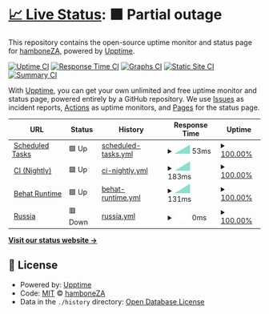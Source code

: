 # [📈 Live Status](https://hamboneZA.github.io/caffeine): <!--live status--> **🟧 Partial outage**

This repository contains the open-source uptime monitor and status page for [hamboneZA](https://hamboneZA.github.io/caffeine), powered by [Upptime](https://github.com/upptime/upptime).

[![Uptime CI](https://github.com/hamboneZA/caffeine/workflows/Uptime%20CI/badge.svg)](https://github.com/hamboneZA/caffeine/actions?query=workflow%3A%22Uptime+CI%22)
[![Response Time CI](https://github.com/hamboneZA/caffeine/workflows/Response%20Time%20CI/badge.svg)](https://github.com/hamboneZA/caffeine/actions?query=workflow%3A%22Response+Time+CI%22)
[![Graphs CI](https://github.com/hamboneZA/caffeine/workflows/Graphs%20CI/badge.svg)](https://github.com/hamboneZA/caffeine/actions?query=workflow%3A%22Graphs+CI%22)
[![Static Site CI](https://github.com/hamboneZA/caffeine/workflows/Static%20Site%20CI/badge.svg)](https://github.com/hamboneZA/caffeine/actions?query=workflow%3A%22Static+Site+CI%22)
[![Summary CI](https://github.com/hamboneZA/caffeine/workflows/Summary%20CI/badge.svg)](https://github.com/hamboneZA/caffeine/actions?query=workflow%3A%22Summary+CI%22)

With [Upptime](https://upptime.js.org), you can get your own unlimited and free uptime monitor and status page, powered entirely by a GitHub repository. We use [Issues](https://github.com/hamboneZA/caffeine/issues) as incident reports, [Actions](https://github.com/hamboneZA/caffeine/actions) as uptime monitors, and [Pages](https://hamboneZA.github.io/caffeine) for the status page.

<!--start: status pages-->
<!-- This summary is generated by Upptime (https://github.com/upptime/upptime) -->
<!-- Do not edit this manually, your changes will be overwritten -->
<!-- prettier-ignore -->
| URL | Status | History | Response Time | Uptime |
| --- | ------ | ------- | ------------- | ------ |
| <img alt="" src="https://favicons.githubusercontent.com/www.google.com" height="13"> [Scheduled Tasks](https://www.google.com) | 🟩 Up | [scheduled-tasks.yml](https://github.com/hamboneZA/caffeine/commits/HEAD/history/scheduled-tasks.yml) | <details><summary><img alt="Response time graph" src="./graphs/scheduled-tasks/response-time-week.png" height="20"> 53ms</summary><br><a href="https://hamboneza.github.io/caffeine/history/scheduled-tasks"><img alt="Response time 53" src="https://img.shields.io/endpoint?url=https%3A%2F%2Fraw.githubusercontent.com%2FhamboneZA%2Fcaffeine%2FHEAD%2Fapi%2Fscheduled-tasks%2Fresponse-time.json"></a><br><a href="https://hamboneza.github.io/caffeine/history/scheduled-tasks"><img alt="24-hour response time 53" src="https://img.shields.io/endpoint?url=https%3A%2F%2Fraw.githubusercontent.com%2FhamboneZA%2Fcaffeine%2FHEAD%2Fapi%2Fscheduled-tasks%2Fresponse-time-day.json"></a><br><a href="https://hamboneza.github.io/caffeine/history/scheduled-tasks"><img alt="7-day response time 53" src="https://img.shields.io/endpoint?url=https%3A%2F%2Fraw.githubusercontent.com%2FhamboneZA%2Fcaffeine%2FHEAD%2Fapi%2Fscheduled-tasks%2Fresponse-time-week.json"></a><br><a href="https://hamboneza.github.io/caffeine/history/scheduled-tasks"><img alt="30-day response time 53" src="https://img.shields.io/endpoint?url=https%3A%2F%2Fraw.githubusercontent.com%2FhamboneZA%2Fcaffeine%2FHEAD%2Fapi%2Fscheduled-tasks%2Fresponse-time-month.json"></a><br><a href="https://hamboneza.github.io/caffeine/history/scheduled-tasks"><img alt="1-year response time 53" src="https://img.shields.io/endpoint?url=https%3A%2F%2Fraw.githubusercontent.com%2FhamboneZA%2Fcaffeine%2FHEAD%2Fapi%2Fscheduled-tasks%2Fresponse-time-year.json"></a></details> | <details><summary><a href="https://hamboneza.github.io/caffeine/history/scheduled-tasks">100.00%</a></summary><a href="https://hamboneza.github.io/caffeine/history/scheduled-tasks"><img alt="All-time uptime 100.00%" src="https://img.shields.io/endpoint?url=https%3A%2F%2Fraw.githubusercontent.com%2FhamboneZA%2Fcaffeine%2FHEAD%2Fapi%2Fscheduled-tasks%2Fuptime.json"></a><br><a href="https://hamboneza.github.io/caffeine/history/scheduled-tasks"><img alt="24-hour uptime 100.00%" src="https://img.shields.io/endpoint?url=https%3A%2F%2Fraw.githubusercontent.com%2FhamboneZA%2Fcaffeine%2FHEAD%2Fapi%2Fscheduled-tasks%2Fuptime-day.json"></a><br><a href="https://hamboneza.github.io/caffeine/history/scheduled-tasks"><img alt="7-day uptime 100.00%" src="https://img.shields.io/endpoint?url=https%3A%2F%2Fraw.githubusercontent.com%2FhamboneZA%2Fcaffeine%2FHEAD%2Fapi%2Fscheduled-tasks%2Fuptime-week.json"></a><br><a href="https://hamboneza.github.io/caffeine/history/scheduled-tasks"><img alt="30-day uptime 100.00%" src="https://img.shields.io/endpoint?url=https%3A%2F%2Fraw.githubusercontent.com%2FhamboneZA%2Fcaffeine%2FHEAD%2Fapi%2Fscheduled-tasks%2Fuptime-month.json"></a><br><a href="https://hamboneza.github.io/caffeine/history/scheduled-tasks"><img alt="1-year uptime 100.00%" src="https://img.shields.io/endpoint?url=https%3A%2F%2Fraw.githubusercontent.com%2FhamboneZA%2Fcaffeine%2FHEAD%2Fapi%2Fscheduled-tasks%2Fuptime-year.json"></a></details>
| <img alt="" src="https://favicons.githubusercontent.com/en.wikipedia.org" height="13"> [CI (Nightly)](https://en.wikipedia.org) | 🟩 Up | [ci-nightly.yml](https://github.com/hamboneZA/caffeine/commits/HEAD/history/ci-nightly.yml) | <details><summary><img alt="Response time graph" src="./graphs/ci-nightly/response-time-week.png" height="20"> 183ms</summary><br><a href="https://hamboneza.github.io/caffeine/history/ci-nightly"><img alt="Response time 183" src="https://img.shields.io/endpoint?url=https%3A%2F%2Fraw.githubusercontent.com%2FhamboneZA%2Fcaffeine%2FHEAD%2Fapi%2Fci-nightly%2Fresponse-time.json"></a><br><a href="https://hamboneza.github.io/caffeine/history/ci-nightly"><img alt="24-hour response time 183" src="https://img.shields.io/endpoint?url=https%3A%2F%2Fraw.githubusercontent.com%2FhamboneZA%2Fcaffeine%2FHEAD%2Fapi%2Fci-nightly%2Fresponse-time-day.json"></a><br><a href="https://hamboneza.github.io/caffeine/history/ci-nightly"><img alt="7-day response time 183" src="https://img.shields.io/endpoint?url=https%3A%2F%2Fraw.githubusercontent.com%2FhamboneZA%2Fcaffeine%2FHEAD%2Fapi%2Fci-nightly%2Fresponse-time-week.json"></a><br><a href="https://hamboneza.github.io/caffeine/history/ci-nightly"><img alt="30-day response time 183" src="https://img.shields.io/endpoint?url=https%3A%2F%2Fraw.githubusercontent.com%2FhamboneZA%2Fcaffeine%2FHEAD%2Fapi%2Fci-nightly%2Fresponse-time-month.json"></a><br><a href="https://hamboneza.github.io/caffeine/history/ci-nightly"><img alt="1-year response time 183" src="https://img.shields.io/endpoint?url=https%3A%2F%2Fraw.githubusercontent.com%2FhamboneZA%2Fcaffeine%2FHEAD%2Fapi%2Fci-nightly%2Fresponse-time-year.json"></a></details> | <details><summary><a href="https://hamboneza.github.io/caffeine/history/ci-nightly">100.00%</a></summary><a href="https://hamboneza.github.io/caffeine/history/ci-nightly"><img alt="All-time uptime 100.00%" src="https://img.shields.io/endpoint?url=https%3A%2F%2Fraw.githubusercontent.com%2FhamboneZA%2Fcaffeine%2FHEAD%2Fapi%2Fci-nightly%2Fuptime.json"></a><br><a href="https://hamboneza.github.io/caffeine/history/ci-nightly"><img alt="24-hour uptime 100.00%" src="https://img.shields.io/endpoint?url=https%3A%2F%2Fraw.githubusercontent.com%2FhamboneZA%2Fcaffeine%2FHEAD%2Fapi%2Fci-nightly%2Fuptime-day.json"></a><br><a href="https://hamboneza.github.io/caffeine/history/ci-nightly"><img alt="7-day uptime 100.00%" src="https://img.shields.io/endpoint?url=https%3A%2F%2Fraw.githubusercontent.com%2FhamboneZA%2Fcaffeine%2FHEAD%2Fapi%2Fci-nightly%2Fuptime-week.json"></a><br><a href="https://hamboneza.github.io/caffeine/history/ci-nightly"><img alt="30-day uptime 100.00%" src="https://img.shields.io/endpoint?url=https%3A%2F%2Fraw.githubusercontent.com%2FhamboneZA%2Fcaffeine%2FHEAD%2Fapi%2Fci-nightly%2Fuptime-month.json"></a><br><a href="https://hamboneza.github.io/caffeine/history/ci-nightly"><img alt="1-year uptime 100.00%" src="https://img.shields.io/endpoint?url=https%3A%2F%2Fraw.githubusercontent.com%2FhamboneZA%2Fcaffeine%2FHEAD%2Fapi%2Fci-nightly%2Fuptime-year.json"></a></details>
| <img alt="" src="https://favicons.githubusercontent.com/news.ycombinator.com" height="13"> [Behat Runtime](https://news.ycombinator.com) | 🟩 Up | [behat-runtime.yml](https://github.com/hamboneZA/caffeine/commits/HEAD/history/behat-runtime.yml) | <details><summary><img alt="Response time graph" src="./graphs/behat-runtime/response-time-week.png" height="20"> 131ms</summary><br><a href="https://hamboneza.github.io/caffeine/history/behat-runtime"><img alt="Response time 131" src="https://img.shields.io/endpoint?url=https%3A%2F%2Fraw.githubusercontent.com%2FhamboneZA%2Fcaffeine%2FHEAD%2Fapi%2Fbehat-runtime%2Fresponse-time.json"></a><br><a href="https://hamboneza.github.io/caffeine/history/behat-runtime"><img alt="24-hour response time 131" src="https://img.shields.io/endpoint?url=https%3A%2F%2Fraw.githubusercontent.com%2FhamboneZA%2Fcaffeine%2FHEAD%2Fapi%2Fbehat-runtime%2Fresponse-time-day.json"></a><br><a href="https://hamboneza.github.io/caffeine/history/behat-runtime"><img alt="7-day response time 131" src="https://img.shields.io/endpoint?url=https%3A%2F%2Fraw.githubusercontent.com%2FhamboneZA%2Fcaffeine%2FHEAD%2Fapi%2Fbehat-runtime%2Fresponse-time-week.json"></a><br><a href="https://hamboneza.github.io/caffeine/history/behat-runtime"><img alt="30-day response time 131" src="https://img.shields.io/endpoint?url=https%3A%2F%2Fraw.githubusercontent.com%2FhamboneZA%2Fcaffeine%2FHEAD%2Fapi%2Fbehat-runtime%2Fresponse-time-month.json"></a><br><a href="https://hamboneza.github.io/caffeine/history/behat-runtime"><img alt="1-year response time 131" src="https://img.shields.io/endpoint?url=https%3A%2F%2Fraw.githubusercontent.com%2FhamboneZA%2Fcaffeine%2FHEAD%2Fapi%2Fbehat-runtime%2Fresponse-time-year.json"></a></details> | <details><summary><a href="https://hamboneza.github.io/caffeine/history/behat-runtime">100.00%</a></summary><a href="https://hamboneza.github.io/caffeine/history/behat-runtime"><img alt="All-time uptime 100.00%" src="https://img.shields.io/endpoint?url=https%3A%2F%2Fraw.githubusercontent.com%2FhamboneZA%2Fcaffeine%2FHEAD%2Fapi%2Fbehat-runtime%2Fuptime.json"></a><br><a href="https://hamboneza.github.io/caffeine/history/behat-runtime"><img alt="24-hour uptime 100.00%" src="https://img.shields.io/endpoint?url=https%3A%2F%2Fraw.githubusercontent.com%2FhamboneZA%2Fcaffeine%2FHEAD%2Fapi%2Fbehat-runtime%2Fuptime-day.json"></a><br><a href="https://hamboneza.github.io/caffeine/history/behat-runtime"><img alt="7-day uptime 100.00%" src="https://img.shields.io/endpoint?url=https%3A%2F%2Fraw.githubusercontent.com%2FhamboneZA%2Fcaffeine%2FHEAD%2Fapi%2Fbehat-runtime%2Fuptime-week.json"></a><br><a href="https://hamboneza.github.io/caffeine/history/behat-runtime"><img alt="30-day uptime 100.00%" src="https://img.shields.io/endpoint?url=https%3A%2F%2Fraw.githubusercontent.com%2FhamboneZA%2Fcaffeine%2FHEAD%2Fapi%2Fbehat-runtime%2Fuptime-month.json"></a><br><a href="https://hamboneza.github.io/caffeine/history/behat-runtime"><img alt="1-year uptime 100.00%" src="https://img.shields.io/endpoint?url=https%3A%2F%2Fraw.githubusercontent.com%2FhamboneZA%2Fcaffeine%2FHEAD%2Fapi%2Fbehat-runtime%2Fuptime-year.json"></a></details>
| <img alt="" src="https://favicons.githubusercontent.com/thissitedoesnotexist.koj.co" height="13"> [Russia](https://thissitedoesnotexist.koj.co) | 🟥 Down | [russia.yml](https://github.com/hamboneZA/caffeine/commits/HEAD/history/russia.yml) | <details><summary><img alt="Response time graph" src="./graphs/russia/response-time-week.png" height="20"> 0ms</summary><br><a href="https://hamboneza.github.io/caffeine/history/russia"><img alt="Response time 0" src="https://img.shields.io/endpoint?url=https%3A%2F%2Fraw.githubusercontent.com%2FhamboneZA%2Fcaffeine%2FHEAD%2Fapi%2Frussia%2Fresponse-time.json"></a><br><a href="https://hamboneza.github.io/caffeine/history/russia"><img alt="24-hour response time 0" src="https://img.shields.io/endpoint?url=https%3A%2F%2Fraw.githubusercontent.com%2FhamboneZA%2Fcaffeine%2FHEAD%2Fapi%2Frussia%2Fresponse-time-day.json"></a><br><a href="https://hamboneza.github.io/caffeine/history/russia"><img alt="7-day response time 0" src="https://img.shields.io/endpoint?url=https%3A%2F%2Fraw.githubusercontent.com%2FhamboneZA%2Fcaffeine%2FHEAD%2Fapi%2Frussia%2Fresponse-time-week.json"></a><br><a href="https://hamboneza.github.io/caffeine/history/russia"><img alt="30-day response time 0" src="https://img.shields.io/endpoint?url=https%3A%2F%2Fraw.githubusercontent.com%2FhamboneZA%2Fcaffeine%2FHEAD%2Fapi%2Frussia%2Fresponse-time-month.json"></a><br><a href="https://hamboneza.github.io/caffeine/history/russia"><img alt="1-year response time 0" src="https://img.shields.io/endpoint?url=https%3A%2F%2Fraw.githubusercontent.com%2FhamboneZA%2Fcaffeine%2FHEAD%2Fapi%2Frussia%2Fresponse-time-year.json"></a></details> | <details><summary><a href="https://hamboneza.github.io/caffeine/history/russia">100.00%</a></summary><a href="https://hamboneza.github.io/caffeine/history/russia"><img alt="All-time uptime 100.00%" src="https://img.shields.io/endpoint?url=https%3A%2F%2Fraw.githubusercontent.com%2FhamboneZA%2Fcaffeine%2FHEAD%2Fapi%2Frussia%2Fuptime.json"></a><br><a href="https://hamboneza.github.io/caffeine/history/russia"><img alt="24-hour uptime 100.00%" src="https://img.shields.io/endpoint?url=https%3A%2F%2Fraw.githubusercontent.com%2FhamboneZA%2Fcaffeine%2FHEAD%2Fapi%2Frussia%2Fuptime-day.json"></a><br><a href="https://hamboneza.github.io/caffeine/history/russia"><img alt="7-day uptime 100.00%" src="https://img.shields.io/endpoint?url=https%3A%2F%2Fraw.githubusercontent.com%2FhamboneZA%2Fcaffeine%2FHEAD%2Fapi%2Frussia%2Fuptime-week.json"></a><br><a href="https://hamboneza.github.io/caffeine/history/russia"><img alt="30-day uptime 100.00%" src="https://img.shields.io/endpoint?url=https%3A%2F%2Fraw.githubusercontent.com%2FhamboneZA%2Fcaffeine%2FHEAD%2Fapi%2Frussia%2Fuptime-month.json"></a><br><a href="https://hamboneza.github.io/caffeine/history/russia"><img alt="1-year uptime 100.00%" src="https://img.shields.io/endpoint?url=https%3A%2F%2Fraw.githubusercontent.com%2FhamboneZA%2Fcaffeine%2FHEAD%2Fapi%2Frussia%2Fuptime-year.json"></a></details>

<!--end: status pages-->

[**Visit our status website →**](https://hamboneZA.github.io/caffeine)

## 📄 License

- Powered by: [Upptime](https://github.com/upptime/upptime)
- Code: [MIT](./LICENSE) © [hamboneZA](https://hamboneZA.github.io/caffeine)
- Data in the `./history` directory: [Open Database License](https://opendatacommons.org/licenses/odbl/1-0/)
